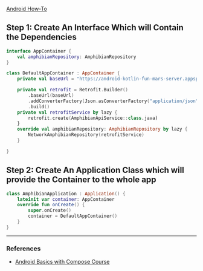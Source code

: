[Android How-To](Android%20How-To.md)

## Step 1: Create An Interface Which will Contain the Dependencies
```kotlin
interface AppContainer {
    val amphibianRepository: AmphibianRepository
}

class DefaultAppContainer : AppContainer {
    private val baseUrl = "https://android-kotlin-fun-mars-server.appspot.com"

    private val retrofit = Retrofit.Builder()
        .baseUrl(baseUrl)
        .addConverterFactory(Json.asConverterFactory("application/json".toMediaType()))
        .build()
    private val retrofitService by lazy {
        retrofit.create(AmphibianApiService::class.java)
    }
    override val amphibianRepository: AmphibianRepository by lazy {
        NetworkAmphibianRepository(retrofitService)
    }

}
```

## Step 2: Create An Application Class which will provide the Container to the whole app
```kotlin
class AmphibianApplication : Application() {
    lateinit var container: AppContainer
    override fun onCreate() {
        super.onCreate()
        container = DefaultAppContainer()
    }
}
```

---
### References
- [Android Basics with Compose Course](https://developer.android.com/codelabs/basic-android-kotlin-compose-add-repository?continue=https%3A%2F%2Fdeveloper.android.com%2Fcourses%2Fpathways%2Fandroid-basics-compose-unit-5-pathway-2%23codelab-https%3A%2F%2Fdeveloper.android.com%2Fcodelabs%2Fbasic-android-kotlin-compose-add-repository#3)